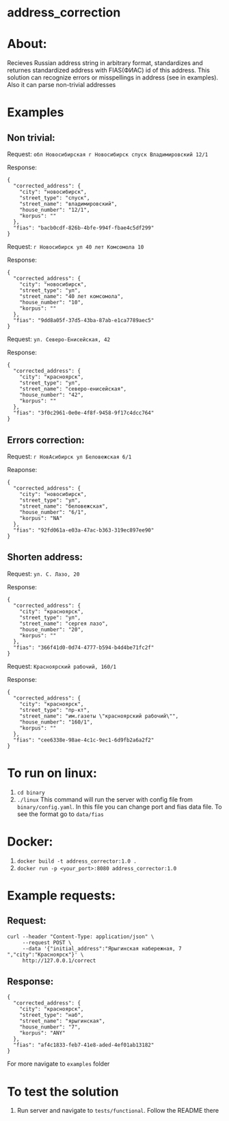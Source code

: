 # address_correction

# About:
Recieves Russian address string in arbitrary format, standardizes and returnes
standardized address with FIAS(ФИАС) id of this address. This solution can recognize errors
or misspellings in address (see in examples). Also it can parse non-trivial addresses


# Examples

## Non trivial:

Request: `обл Новосибирская г Новосибирск спуск Владимировский 12/1`

Response:
```
{
  "corrected_address": {
    "city": "новосибирск",
    "street_type": "спуск",
    "street_name": "владимировский",
    "house_number": "12/1",
    "korpus": ""
  },
  "fias": "bacb0cdf-826b-4bfe-994f-fbae4c5df299"
}
```


Request: `г Новосибирск ул 40 лет Комсомола 10`

Response:
```
{
  "corrected_address": {
    "city": "новосибирск",
    "street_type": "ул",
    "street_name": "40 лет комсомола",
    "house_number": "10",
    "korpus": ""
  },
  "fias": "9dd8a05f-37d5-43ba-87ab-e1ca7789aec5"
}
```

Request: `ул. Северо-Енисейская, 42`

Response:
```
{
  "corrected_address": {
    "city": "красноярск",
    "street_type": "ул",
    "street_name": "северо-енисейская",
    "house_number": "42",
    "korpus": ""
  },
  "fias": "3f0c2961-0e0e-4f8f-9458-9f17c4dcc764"
}
```

## Errors correction:

Request: `г НовАсибирск ул Беловежская 6/1`

Reaponse:
```
{
  "corrected_address": {
    "city": "новосибирск",
    "street_type": "ул",
    "street_name": "беловежская",
    "house_number": "6/1",
    "korpus": "NA"
  },
  "fias": "92fd061a-e03a-47ac-b363-319ec897ee90"
}
```


## Shorten address:

Request: `ул. С. Лазо, 20`

Response:
```
{
  "corrected_address": {
    "city": "красноярск",
    "street_type": "ул",
    "street_name": "сергея лазо",
    "house_number": "20",
    "korpus": ""
  },
  "fias": "366f41d0-0d74-4777-b594-b4d4be71fc2f"
}
```

Request: `Красноярский рабочий, 160/1`

Response:
```
{
  "corrected_address": {
    "city": "красноярск",
    "street_type": "пр-кт",
    "street_name": "им.газеты \"красноярский рабочий\"",
    "house_number": "160/1",
    "korpus": ""
  },
  "fias": "cee6338e-98ae-4c1c-9ec1-6d9fb2a6a2f2"
}
```

# To run on linux:
1. `cd binary`
2. `./linux`
This command will run the server with config file from `binary/config.yaml`.
In this file you can change port and fias data file. To see the format go to
`data/fias`

# Docker:
1. `docker build -t address_corrector:1.0 .`
2. `docker run -p <your_port>:8080 address_corrector:1.0`


# Example requests:
## Request:
```
curl --header "Content-Type: application/json" \
     --request POST \
     --data '{"initial_address":"Ярыгинская набережная, 7 ","city":"Красноярск"}' \
     http://127.0.0.1/correct
```

## Response:
```
{
  "corrected_address": {
    "city": "красноярск",
    "street_type": "наб",
    "street_name": "ярыгинская",
    "house_number": "7",
    "korpus": "ANY"
  },
  "fias": "af4c1833-feb7-41e8-aded-4ef01ab13182"
}

```

For more navigate to `examples` folder

# To test the solution
1. Run server and navigate to `tests/functional`. Follow the README there

